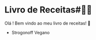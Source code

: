 # Livro de Receitas#:woman_cook:

Olá ! Bem vindo ao meu livro de receitas! :call_me_hand:

- Strogonoff Vegano



